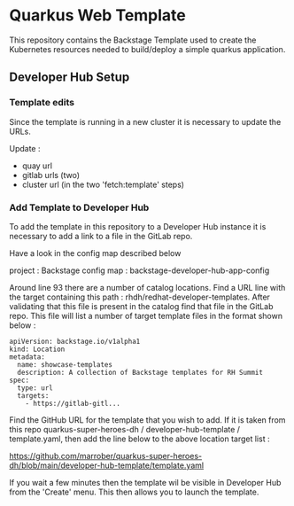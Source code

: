 # Quarkus Web Template

This repository contains the Backstage Template used to create the Kubernetes resources needed to build/deploy a simple quarkus application.

## Developer Hub Setup

### Template edits

Since the template is running in a new cluster it is necessary to update the URLs. 

Update : 
* quay url
* gitlab urls (two)
* cluster url (in the two 'fetch:template' steps)

### Add Template to Developer Hub

To add the template in this repository to a Developer Hub instance it is necessary to add a link to a file in the GitLab repo. 

Have a look in the config map described below

project : Backstage
config map : backstage-developer-hub-app-config

Around line 93 there are a number of catalog locations. Find a URL line with the target containing this path : rhdh/redhat-developer-templates. After validating that this file is present in the catalog find that file in the GitLab repo. This file will list a number of target template files in the format shown below :

````
apiVersion: backstage.io/v1alpha1
kind: Location
metadata:
  name: showcase-templates
  description: A collection of Backstage templates for RH Summit
spec:
  type: url
  targets:
    - https://gitlab-gitl...
````

Find the GitHub URL for the template that you wish to add. If it is taken from this repo quarkus-super-heroes-dh / developer-hub-template / template.yaml, then add the line below to the above location target list :

https://github.com/marrober/quarkus-super-heroes-dh/blob/main/developer-hub-template/template.yaml

If you wait a few minutes then the template wil be visible in Developer Hub from the 'Create' menu. This then allows you to launch the template.



